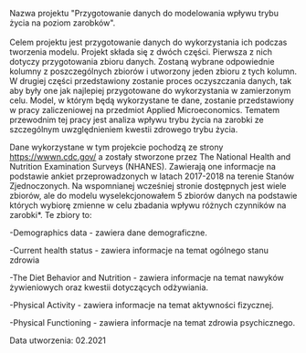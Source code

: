 Nazwa projektu "Przygotowanie danych do modelowania wpływu trybu życia na poziom zarobków".  
<br />
Celem projektu jest przygotowanie danych do wykorzystania ich podczas tworzenia modelu. Projekt składa się z dwóch części. Pierwsza z nich dotyczy przygotowania zbioru danych. Zostaną wybrane odpowiednie kolumny z poszczególnych zbiorów i utworzony jeden zbioru z tych kolumn. W drugiej części przedstawiony zostanie proces oczyszczania danych, tak aby były one jak najlepiej przygotowane do wykorzystania w zamierzonym celu. Model, w którym będą wykorzystane te dane, zostanie przedstawiony w pracy zaliczeniowej na przedmiot Applied Microeconomics. Tematem przewodnim tej pracy jest analiza wpływu trybu życia na zarobki ze szczególnym uwzględnieniem kwestii zdrowego trybu życia.  

Dane wykorzystane w tym projekcie pochodzą ze strony https://wwwn.cdc.gov/ a zostały stworzone przez The National Health and Nutrition Examination Surveys (NHANES). Zawierają one informacje na podstawie ankiet przeprowadzonych w latach 2017-2018 na terenie Stanów Zjednoczonych. Na wspomnianej wcześniej stronie dostępnych jest wiele zbiorów, ale do modelu wyselekcjonowałem 5 zbiorów danych na podstawie których wybiorę zmienne w celu zbadania wpływu różnych czynników na zarobki*. Te zbiory to:  

-Demographics data - zawiera dane demograficzne.  

-Current health status - zawiera informacje na temat ogólnego stanu zdrowia  

-The Diet Behavior and Nutrition - zawiera informacje na temat nawyków żywieniowych oraz kwestii dotyczących odżywiania.  

-Physical Activity - zawiera informacje na temat aktywności fizycznej.  

-Physical Functioning - zawiera informacje na temat zdrowia psychicznego.  
  
Data utworzenia: 02.2021
